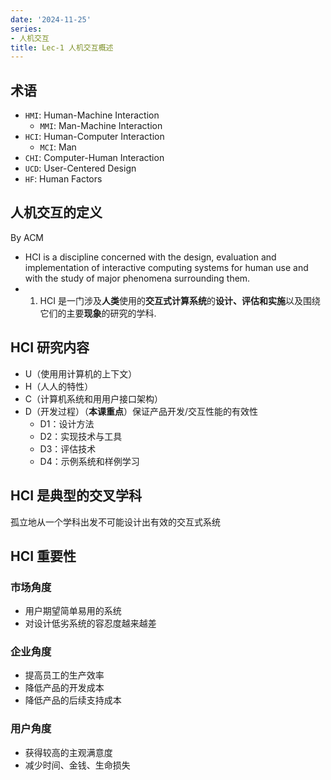 ```yaml
---
date: '2024-11-25'
series:
- 人机交互
title: Lec-1 人机交互概述
---
```


## 术语
- `HMI`: Human-Machine Interaction
	- `MMI`: Man-Machine Interaction
- `HCI`: Human-Computer Interaction
	- `MCI`: Man
- `CHI`: Computer-Human Interaction
- `UCD`: User-Centered Design
- `HF`: Human Factors

## 人机交互的定义
By ACM
- HCI is a discipline concerned with the design, evaluation and implementation of interactive computing systems for human use and with the study of major phenomena surrounding them.
- 1. HCI 是一门涉及**人类**使用的**交互式计算系统**的**设计、评估和实施**以及围绕它们的主要**现象**的研究的学科.

## HCI 研究内容
- U（使⽤用计算机的上下文）
- H（⼈人的特性）
- C（计算机系统和⽤用户接口架构）
- D（开发过程）（**本课重点**）保证产品开发/交互性能的有效性
	- D1：设计方法
	- D2：实现技术与工具
	- D3：评估技术
	- D4：示例系统和样例学习

## HCI 是典型的交叉学科
孤立地从一个学科出发不可能设计出有效的交互式系统

## HCI 重要性
### 市场角度
- 用户期望简单易用的系统
- 对设计低劣系统的容忍度越来越差
### 企业角度
- 提高员工的生产效率
- 降低产品的开发成本
- 降低产品的后续支持成本
### 用户角度
- 获得较高的主观满意度
- 减少时间、金钱、生命损失